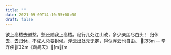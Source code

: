 ```yaml
---
title: ""
date: 2021-09-09T14:10:55+08:00
draft: false
---
```


欲上高楼去避愁，愁还随我上高楼。经行几处江山改，多少亲朋尽白头！ 归休去，去归休，不成人总要封侯。浮云出处元无定，得似浮云也自由。 [33m -- 辛弃疾[32m《鹧鸪天》[m[m
